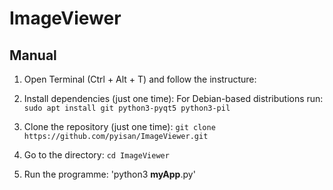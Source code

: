 # ImageViewer

## Manual

1. Open Terminal (Ctrl + Alt + T) and follow the instructure:

2. Install dependencies (just one time):
    For Debian-based distributions run:
    `sudo apt install git python3-pyqt5 python3-pil`

3. Clone the repository (just one time):
    `git clone https://github.com/pyisan/ImageViewer.git`

4. Go to the directory:
    `cd ImageViewer`

5. Run the programme:
    'python3 __myApp__.py'

